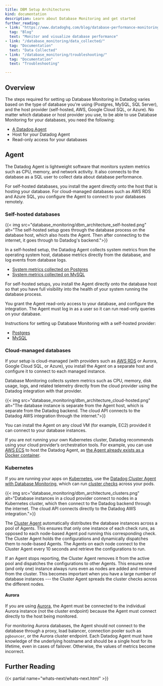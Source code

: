```yaml
---
title: DBM Setup Architectures
kind: documentation
description: Learn about Database Monitoring and get started
further_reading:
- link: "https://www.datadoghq.com/blog/database-performance-monitoring-datadog"
  tag: "Blog"
  text: "Monitor and visualize database performance"
- link: "/database_monitoring/data_collected/"
  tag: "Documentation"
  text: "Data Collected"
- link: "/database_monitoring/troubleshooting/"
  tag: "Documentation"
  text: "Troubleshooting"

---
```



## Overview

The steps required for setting up Database Monitoring in Datadog varies based on the type of database you're using (Postgres, MySQL, SQL Server), and the host provider (self-hosted, AWS, Google Cloud SQL, or Azure). No matter which database or host provider you use, to be able to use Database Monitoring for your databases, you need the following:

* [A Datadog Agent][1]
* Host for your Datadog Agent
* Read-only access for your databases

## Agent

The Datadog Agent is lightweight software that monitors system metrics such as CPU, memory, and network activity. It also connects to the database as a SQL user to collect data about database performance.

For self-hosted databases, you install the agent directly onto the host that is hosting your database. For cloud-managed databases such as AWS RDS and Azure SQL, you configure the Agent to connect to your databases remotely.


### Self-hosted databases

{{< img src="database_monitoring/dbm_architecture_self-hosted.png" alt="The self-hosted setup goes through the database process on the database host, which also hosts the Agent. Then after connecting to the internet, it goes through to Datadog's backend.">}}

In a self-hosted setup, the Datadog Agent collects system metrics from the operating system host, database metrics directly from the database, and log events from database logs.

* [System metrics collected on Postgres][2]
* [System metrics collected on MySQL][3]


For self-hosted setups, you install the Agent directly onto the database host so that you have full visibility into the health of your system running the database process.

You grant the Agent read-only access to your database, and configure the integration. The Agent must log in as a user so it can run read-only queries on your database.

Instructions for setting up Database Monitoring with a self-hosted provider:

* [Postgres][4]
* [MySQL][5]


### Cloud-managed databases

If your setup is cloud-managed (with providers such as [AWS RDS][6] or Aurora, Google Cloud SQL, or Azure), you install the Agent on a separate host and configure it to connect to each managed instance.

Database Monitoring collects system metrics such as CPU, memory, disk usage, logs, and related telemetry directly from the cloud provider using the Datadog integration with that provider.

{{< img src="database_monitoring/dbm_architecture_cloud-hosted.png" alt="The database instance is separate from the Agent host, which is separate from the Datadog backend. The cloud API connects to the Datadog AWS integration through the internet.">}}

You can install the Agent on any cloud VM (for example, EC2) provided it can connect to your database instances.

If you are not running your own Kubernetes cluster, Datadog recommends using your cloud provider’s orchestration tools. For example, you can use [AWS ECS][7] to host the Datadog Agent, as [the Agent already exists as a Docker container][8].

### Kubernetes

If you are running your apps on [Kubernetes][9], use the [Datadog Cluster Agent with Database Monitoring][10], which can run [cluster checks][11] across your pods.

{{< img src="database_monitoring/dbm_architecture_clusters.png" alt="Database instances in a cloud provider connect to nodes in a Kubernetes cluster, which then connect to the Datadog backend through the internet. The cloud API connects directly to the Datadog AWS integration.">}}

The [Cluster Agent][12] automatically distributes the database instances across a pool of Agents. This ensures that only one instance of each check runs, as opposed to each node-based Agent pod running this corresponding check. The Cluster Agent holds the configurations and dynamically dispatches them to node-based Agents. The Agents on each node connect to the Cluster Agent every 10 seconds and retrieve the configurations to run.

If an Agent stops reporting, the Cluster Agent removes it from the active pool and dispatches the configurations to other Agents. This ensures one (and only one) instance always runs even as nodes are added and removed from the cluster. This becomes important when you have a large number of database instances ---  the Cluster Agent spreads the cluster checks across the different nodes.



#### Aurora

If you are using [Aurora][13], the Agent must be connected to the individual Aurora instance (not the cluster endpoint) because the Agent must connect directly to the host being monitored.

For monitoring Aurora databases, the Agent should not connect to the database through a proxy, load balancer, connection pooler such as `pgbouncer`, or the Aurora cluster endpoint. Each Datadog Agent must have knowledge of the underlying hostname and should be a single host for its lifetime, even in cases of failover. Otherwise, the values of metrics become incorrect.



## Further Reading

{{< partial name="whats-next/whats-next.html" >}}

[1]: /agent/basic_agent_usage/
[2]: /integrations/postgres/?tab=host#data-collected
[3]: /integrations/mysql/?tab=host#data-collected
[4]: /database_monitoring/setup_postgres/selfhosted/
[5]: /database_monitoring/setup_mysql/selfhosted/
[6]: /integrations/amazon_rds/
[7]: /agent/amazon_ecs/
[8]: /agent/docker/
[9]: /agent/kubernetes/integrations/
[10]: /database_monitoring/setup_postgres/rds/?tab=kubernetes
[11]: /agent/cluster_agent/clusterchecks/
[12]: https://www.datadoghq.com/blog/datadog-cluster-agent/
[13]: /database_monitoring/setup_postgres/aurora/
